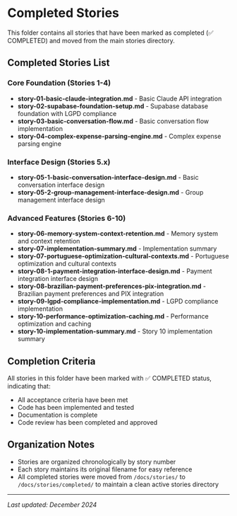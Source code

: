 # Completed Stories

This folder contains all stories that have been marked as completed (✅ COMPLETED) and moved from the main stories directory.

## Completed Stories List

### Core Foundation (Stories 1-4)
- **story-01-basic-claude-integration.md** - Basic Claude API integration
- **story-02-supabase-foundation-setup.md** - Supabase database foundation with LGPD compliance
- **story-03-basic-conversation-flow.md** - Basic conversation flow implementation
- **story-04-complex-expense-parsing-engine.md** - Complex expense parsing engine

### Interface Design (Stories 5.x)
- **story-05-1-basic-conversation-interface-design.md** - Basic conversation interface design
- **story-05-2-group-management-interface-design.md** - Group management interface design

### Advanced Features (Stories 6-10)
- **story-06-memory-system-context-retention.md** - Memory system and context retention
- **story-07-implementation-summary.md** - Implementation summary
- **story-07-portuguese-optimization-cultural-contexts.md** - Portuguese optimization and cultural contexts
- **story-08-1-payment-integration-interface-design.md** - Payment integration interface design
- **story-08-brazilian-payment-preferences-pix-integration.md** - Brazilian payment preferences and PIX integration
- **story-09-lgpd-compliance-implementation.md** - LGPD compliance implementation
- **story-10-performance-optimization-caching.md** - Performance optimization and caching
- **story-10-implementation-summary.md** - Story 10 implementation summary

## Completion Criteria

All stories in this folder have been marked with ✅ COMPLETED status, indicating that:
- All acceptance criteria have been met
- Code has been implemented and tested
- Documentation is complete
- Code review has been completed and approved

## Organization Notes

- Stories are organized chronologically by story number
- Each story maintains its original filename for easy reference
- All completed stories were moved from `/docs/stories/` to `/docs/stories/completed/` to maintain a clean active stories directory

---

*Last updated: December 2024* 